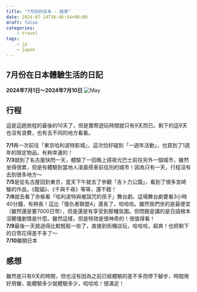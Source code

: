 ```yaml
---
title: "7月份的日本 - 結束"
date: 2024-07-14T16:46:54+08:00
draft: false
categories:
    - travel
tags:
    - jp
    - japen
---
```

## 7月份在日本體驗生活的日記
**2024年7月1日～2024年7月10日**
![May](/images/jp/july.png)

## 行程
這是這趟旅程的最後的10天了，但是實際遊玩時間就只有9天而已。剩下的這9天也沒有浪費，也有去不同的地方看看。  

**7/1**再一次前往「東京哈利波特影城」，這次恰好碰到「一週年活動」，也買到了1週年的限定物品，有夠幸運的！  
**7/3**就到了名古屋快閃一天，體驗了一回晚上搭夜光巴士前往另外一個城市，雖然坐得很累，但是有體驗到當地人凌晨搭車前往別的城市！因為只有一天，行程沒有去到很多地方～  
**7/5**是從名古屋回到東京，當天下午就去了參觀「吉卜力公園」，看到了很多宮崎駿的作品，《龍貓》、《千與千尋》等等，還不錯！  
**7/8**就去看了赤板看「哈利波特與被詛咒的孩子」舞台劇。這場舞台劇要看3小時40分鐘，有夠長！這比「復仇者聯盟4」還長了，哈哈哈。雖然我們坐的是最便宜（雖然還是要7000日幣），但是還是有享受到那種氛圍。但問題是講的是日語根本沒聽懂劇情是什麼。雖然這樣，但是特效是很神奇的！很值得看！  
**7/9**最後一天就過得比較輕鬆一些了，直接到街機店玩，哈哈哈，超爽！也把剩下的日幣花得差不多了～  
**7/10**離開日本

## 感想
雖然是只有9天的時間，但也沒有因為之前已經體驗的差不多而停下腳步，時間用好用蠻，能體驗多少就體驗多少，哈哈哈！很滿足！